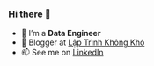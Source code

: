 ### Hi there 👋

- 🤔 I’m a **Data Engineer**
- 💬 Blogger at [Lập Trình Không Khó](http://nguyenvanhieu.vn/)
- 📫 See me on [LinkedIn](https://www.linkedin.com/in/nguyenvanhieuvn/)
